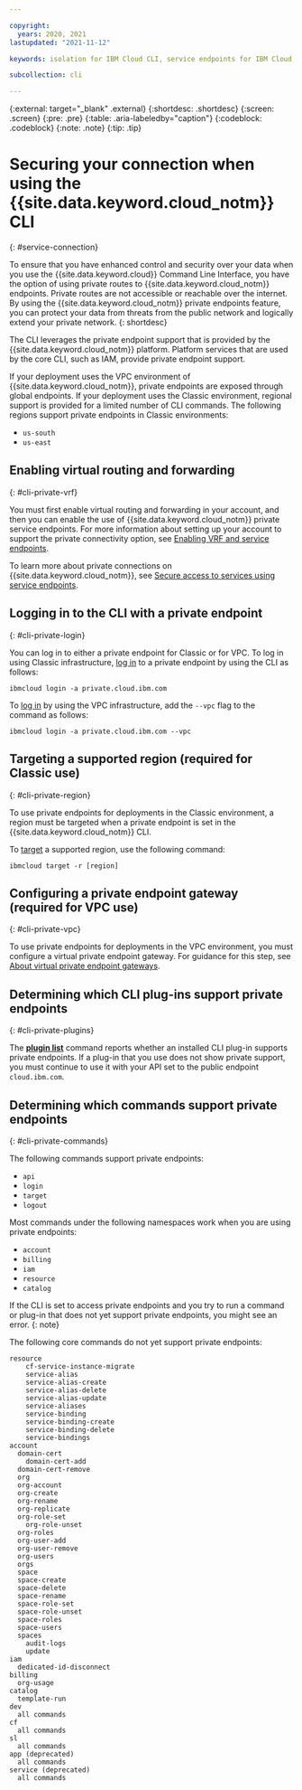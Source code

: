 ```yaml
---

copyright:
  years: 2020, 2021
lastupdated: "2021-11-12"

keywords: isolation for IBM Cloud CLI, service endpoints for IBM Cloud CLI, private network for IBM Cloud CLI, network isolation in IBM Cloud CLI, non-public routes for IBM Cloud CLI, private connection for IBM Cloud CLI, private endpoints, regions that support private endpoints, private service endpoints

subcollection: cli

---
```


{:external: target="_blank" .external}
{:shortdesc: .shortdesc}
{:screen: .screen}
{:pre: .pre}
{:table: .aria-labeledby="caption"}
{:codeblock: .codeblock}
{:note: .note}
{:tip: .tip}

# Securing your connection when using the {{site.data.keyword.cloud_notm}} CLI
{: #service-connection}

To ensure that you have enhanced control and security over your data when you use the {{site.data.keyword.cloud}} Command Line Interface, you have the option of using private routes to {{site.data.keyword.cloud_notm}} endpoints. Private routes are not accessible or reachable over the internet. By using the {{site.data.keyword.cloud_notm}} private endpoints feature, you can protect your data from threats from the public network and logically extend your private network.
{: shortdesc}

The CLI leverages the private endpoint support that is provided by the {{site.data.keyword.cloud_notm}} platform. Platform services that are used by the core CLI, such as IAM, provide private endpoint support.

If your deployment uses the VPC environment of {{site.data.keyword.cloud_notm}}, private endpoints are exposed through global endpoints. If your deployment uses the Classic environment, regional support is provided for a limited number of CLI commands. The following regions support private endpoints in Classic environments:
* `us-south`
* `us-east`

## Enabling virtual routing and forwarding
{: #cli-private-vrf}

You must first enable virtual routing and forwarding in your account, and then you can enable the use of {{site.data.keyword.cloud_notm}} private service endpoints. For more information about setting up your account to support the private connectivity option, see [Enabling VRF and service endpoints](/docs/account?topic=account-vrf-service-endpoint).

To learn more about private connections on {{site.data.keyword.cloud_notm}}, see [Secure access to services using service endpoints](/docs/account?topic=account-service-endpoints-overview).

## Logging in to the CLI with a private endpoint
{: #cli-private-login}

You can log in to either a private endpoint for Classic or for VPC. To log in using Classic infrastructure, [log in](/docs/cli?topic=cli-ibmcloud_cli#ibmcloud_login) to a private endpoint by using the CLI as follows:

```text
ibmcloud login -a private.cloud.ibm.com
```

To [log in](/docs/cli?topic=cli-ibmcloud_cli#ibmcloud_login) by using the VPC infrastructure, add the `--vpc` flag to the command as follows:

```text
ibmcloud login -a private.cloud.ibm.com --vpc
```

## Targeting a supported region (required for Classic use)
{: #cli-private-region}

To use private endpoints for deployments in the Classic environment, a region must be targeted when a private endpoint is set in the {{site.data.keyword.cloud_notm}} CLI.

To [target](/docs/cli?topic=cli-ibmcloud_cli#ibmcloud_target) a supported region, use the following command:

```text
ibmcloud target -r [region]
```

## Configuring a private endpoint gateway (required for VPC use)
{: #cli-private-vpc}

To use private endpoints for deployments in the VPC environment, you must configure a virtual private endpoint gateway. For guidance for this step, see [About virtual private endpoint gateways](/docs/vpc?topic=vpc-about-vpe).

## Determining which CLI plug-ins support private endpoints
{: #cli-private-plugins}

The [**plugin list**](/docs/cli?topic=cli-ibmcloud_commands_settings#ibmcloud_plugin_list) command reports whether an installed CLI plug-in supports private endpoints. If a plug-in that you use does not show private support, you must continue to use it with your API set to the public endpoint `cloud.ibm.com`.

## Determining which commands support private endpoints
{: #cli-private-commands}

The following commands support private endpoints:
- `api`
- `login`
- `target`
- `logout`

Most commands under the following namespaces work when you are using private endpoints:
- `account`
- `billing`
- `iam`
- `resource`
- `catalog`

If the CLI is set to access private endpoints and you try to run a command or plug-in that does not yet support private endpoints, you might see an error.
{: note}

The following core commands do not yet support private endpoints:

```text
resource
	cf-service-instance-migrate
	service-alias
  	service-alias-create
  	service-alias-delete
  	service-alias-update
  	service-aliases
  	service-binding
  	service-binding-create
  	service-binding-delete
  	service-bindings
account
  domain-cert
	domain-cert-add
  domain-cert-remove
  org
  org-account
  org-create
  org-rename
  org-replicate
  org-role-set
 	org-role-unset
  org-roles
  org-user-add
  org-user-remove
  org-users
  orgs
  space
  space-create
  space-delete
  space-rename
  space-role-set
  space-role-unset
  space-roles
  space-users
  spaces
    audit-logs
    update
iam
  dedicated-id-disconnect 
billing
  org-usage
catalog
  template-run
dev
  all commands
cf
  all commands
sl
  all commands
app (deprecated)
  all commands
service (deprecated)
  all commands
```

